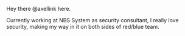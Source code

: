 Hey there @axellink here.

Currently working at NBS System as security consultant, I really love security, making my way in it on both sides of red/blue team.
